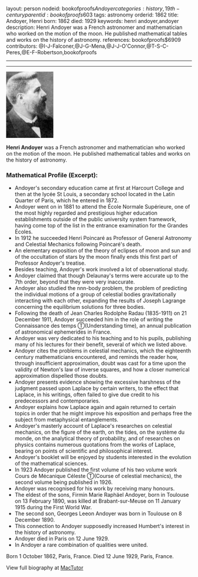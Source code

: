 layout: person
nodeid: bookofproofs$Andoyer
categories: history,19th-century
parentid: bookofproofs$603
tags: astronomy
orderid: 1862
title: Andoyer, Henri
born: 1862
died: 1929
keywords: henri andoyer,andoyer
description: Henri Andoyer was a French astronomer and mathematician who worked on the motion of the moon. He published mathematical tables and works on the history of astronomy.
references: bookofproofs$6909
contributors: @I-J-Falconer,@J-G-Mena,@J-J-O'Connor,@T-S-C-Peres,@E-F-Robertson,bookofproofs

---



---

![Andoyer.jpg](https://github.com/bookofproofs/bookofproofs.github.io/blob/main/_sources/_assets/images/portraits/Andoyer.jpg?raw=true)

**Henri Andoyer** was a French astronomer and mathematician who worked on the motion of the moon. He published mathematical tables and works on the history of astronomy.

### Mathematical Profile (Excerpt):
* Andoyer's secondary education came at first at Harcourt College and then at the lycée St Louis, a secondary school located in the Latin Quarter of Paris, which he entered in 1872.
* Andoyer went on in 1881 to attend the École Normale Supérieure, one of the most highly regarded and prestigious higher education establishments outside of the public university system framework, having come top of the list in the entrance examination for the Grandes Écoles.
* In 1912 he succeeded Henri Poincaré as Professor of General Astronomy and Celestial Mechanics following Poincaré's death.
* An elementary exposition of the theory of eclipses of moon and sun and of the occultation of stars by the moon finally ends this first part of Professor Andoyer's treatise.
* Besides teaching, Andoyer's work involved a lot of observational study.
* Andoyer claimed that though Delaunay's terms were accurate up to the 7th order, beyond that they were very inaccurate.
* Andoyer also studied the nnn-body problem, the problem of predicting the individual motions of a group of celestial bodies gravitationally interacting with each other, expanding the results of Joseph Lagrange concerning the equilibrium solutions for three bodies.
* Following the death of Jean Charles Rodolphe Radau (1835-1911) on 21 December 1911, Andoyer succeeded him in the role of writing the Connaissance des temps Ⓣ(Understanding time), an annual publication of astronomical ephemerides in France.
* Andoyer was very dedicated to his teaching and to his pupils, publishing many of his lectures for their benefit, several of which we listed above.
* Andoyer cites the problems in celestial mechanics, which the eighteenth century mathematicians encountered, and reminds the reader how, through insufficient approximation, doubt was cast for a time upon the validity of Newton's law of inverse squares, and how a closer numerical approximation dispelled those doubts.
* Andoyer presents evidence showing the excessive harshness of the judgment passed upon Laplace by certain writers, to the effect that Laplace, in his writings, often failed to give due credit to his predecessors and contemporaries.
* Andoyer explains how Laplace again and again returned to certain topics in order that he might improve his exposition and perhaps free the subject from metaphysical entanglements.
* Andoyer's masterly account of Laplace's researches on celestial mechanics, on the figure of the earth, on the tides, on the système du monde, on the analytical theory of probability, and of researches on physics contains numerous quotations from the works of Laplace, bearing on points of scientific and philosophical interest.
* Andoyer's booklet will be enjoyed by students interested in the evolution of the mathematical sciences.
* In 1923 Andoyer published the first volume of his two volume work Cours de Mécanique Céleste Ⓣ(Course of celestial mechanics),  the second volume being published in 1926.
* Andoyer was recognised for his work by receiving many honours.
* The eldest of the sons, Firmin Marie Raphäel Andoyer, born in Toulouse on 13 February 1890, was killed at Brabant-sur-Meuse on 11 January 1915 during the First World War.
* The second son, Georges Leeon Andoyer was born in Toulouse on 8 December 1890.
* This connection to Andoyer supposedly increased Humbert's interest in the history of astronomy.
* Andoyer died in Paris on 12 June 1929.
* In Andoyer a rare combination of qualities were united.

Born 1 October 1862, Paris, France. Died 12 June 1929, Paris, France.

View full biography at [MacTutor](https://mathshistory.st-andrews.ac.uk/Biographies/Andoyer/)
